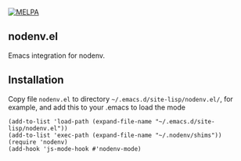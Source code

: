 [![MELPA](https://melpa.org/packages/nodenv-badge.svg)](https://melpa.org/#/nodenv)

## nodenv.el

Emacs integration for nodenv.

## Installation

Copy file `nodenv.el` to directory `~/.emacs.d/site-lisp/nodenv.el/`, for example, and add this to your .emacs to load the mode

```elisp
(add-to-list 'load-path (expand-file-name "~/.emacs.d/site-lisp/nodenv.el"))
(add-to-list 'exec-path (expand-file-name "~/.nodenv/shims"))
(require 'nodenv)
(add-hook 'js-mode-hook #'nodenv-mode)
```
